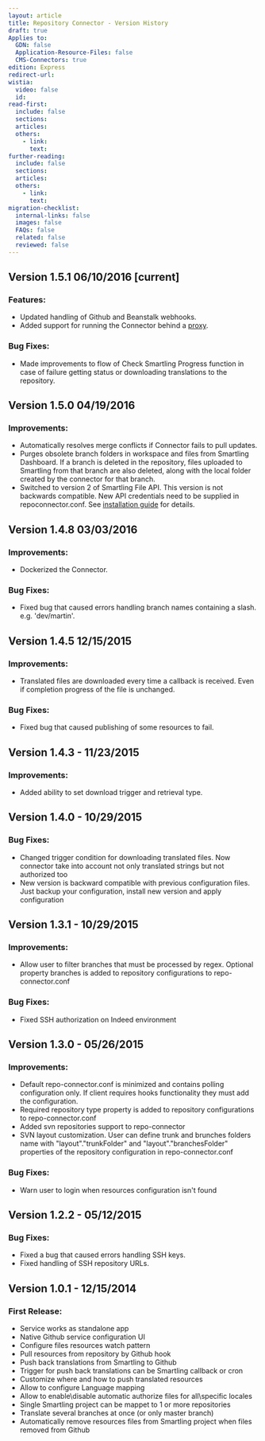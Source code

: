 ```yaml
---
layout: article
title: Repository Connector - Version History
draft: true
Applies to:
  GDN: false
  Application-Resource-Files: false
  CMS-Connectors: true
edition: Express
redirect-url:
wistia:
  video: false
  id:
read-first:
  include: false
  sections:
  articles:
  others:
    - link:
      text:
further-reading:
  include: false
  sections:
  articles:
  others:
    - link:
      text:
migration-checklist:
  internal-links: false
  images: false
  FAQs: false
  related: false
  reviewed: false
---
```



## Version 1.5.1 06/10/2016 [current]

### Features:

* Updated handling of Github and Beanstalk webhooks.
* Added support for running the Connector behind a [proxy](http://docs.smartling.com/pages/Repository-Connector/FAQ-and-Advanced/#Proxy).


### Bug Fixes:

* Made improvements to flow of Check Smartling Progress function in case of failure getting status or downloading translations to the repository.


## Version 1.5.0 04/19/2016

### Improvements:

* Automatically resolves merge conflicts if Connector fails to pull updates.
* Purges obsolete branch folders in workspace and files from Smartling Dashboard. If a branch is deleted in the repository, files uploaded to Smartling from that branch are also deleted, along with the local folder created by the connector for that branch.
* Switched to version 2 of Smartling File API. This version is not backwards compatible. New API credentials need to be supplied in repoconnector.conf. See [installation guide](http://docs.smartling.com/pages/Repository-Connector/Install-and-Setup/) for details.


## Version 1.4.8 03/03/2016

### Improvements:

* Dockerized the Connector.


### Bug Fixes:

* Fixed bug that caused errors handling branch names containing a slash. e.g. 'dev/martin'.


## Version 1.4.5 12/15/2015

### Improvements:

* Translated files are downloaded every time a callback is received. Even if completion progress of the file is unchanged.


### Bug Fixes:

* Fixed bug that caused publishing of some resources to fail.


## Version 1.4.3 - 11/23/2015

### Improvements:

* Added ability to set download trigger and retrieval type.


## Version 1.4.0 - 10/29/2015

### Bug Fixes:

* Changed trigger condition for downloading translated files. Now connector take into account not only translated strings but not authorized too
* New version is backward compatible with previous configuration files. Just backup your configuration, install new version and apply configuration


## Version 1.3.1 - 10/29/2015

### Improvements:

* Allow user to filter branches that must be processed by regex. Optional property branches is added to repository configurations to repo-connector.conf


### Bug Fixes:

* Fixed SSH authorization on Indeed environment


## Version 1.3.0 - 05/26/2015

### Improvements:

* Default repo-connector.conf is minimized and contains polling configuration only. If client requires hooks functionality they must add the configuration.
* Required repository type property is added to repository configurations to repo-connector.conf
* Added svn repositories support to repo-connector
* SVN layout customization. User can define trunk and brunches folders name with "layout"."trunkFolder" and "layout"."branchesFolder" properties of the repository configuration in repo-connector.conf


### Bug Fixes:

* Warn user to login when resources configuration isn't found


## Version 1.2.2 - 05/12/2015

### Bug Fixes:

* Fixed a bug that caused errors handling SSH keys.
* Fixed handling of SSH repository URLs.


## Version 1.0.1 - 12/15/2014

### First Release:

* Service works as standalone app
* Native Github service configuration UI
* Configure files resources watch pattern
* Pull resources from repository by Github hook
* Push back translations from Smartling to Github
* Trigger for push back translations can be Smartling callback or cron
* Customize where and how to push translated resources
* Allow to configure Language mapping
* Allow to enable\disable automatic authorize files for all\specific locales
* Single Smartling project can be mappet to 1 or more repositories
* Translate several branches at once (or only master branch)
* Automatically remove resources files from Smartling project when files removed from Github